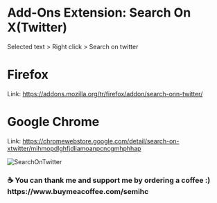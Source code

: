 # Add-Ons Extension: Search On X(Twitter)

Selected text > Right click > Search on twitter

# Firefox
Link: https://addons.mozilla.org/tr/firefox/addon/search-onn-twitter/

# Google Chrome
Link: https://chromewebstore.google.com/detail/search-on-xtwitter/mihmopdlghfjdliamoanpcncgmhphhap

![SearchOnTwitter](https://addons.mozilla.org/user-media/previews/full/327/327757.png?modified=1753393302, "Search on X(Twitter)")


<h3>☕ You can thank me and support me by ordering a coffee :) https://www.buymeacoffee.com/semihc</h3>

